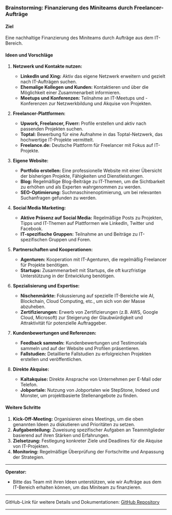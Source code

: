 ### Brainstorming: Finanzierung des Miniteams durch Freelancer-Aufträge

#### Ziel
Eine nachhaltige Finanzierung des Miniteams durch Aufträge aus dem IT-Bereich.

#### Ideen und Vorschläge

1. **Netzwerk und Kontakte nutzen:**
   - **LinkedIn und Xing:** Aktiv das eigene Netzwerk erweitern und gezielt nach IT-Aufträgen suchen.
   - **Ehemalige Kollegen und Kunden:** Kontaktieren und über die Möglichkeit einer Zusammenarbeit informieren.
   - **Meetups und Konferenzen:** Teilnahme an IT-Meetups und -Konferenzen zur Netzwerkbildung und Akquise von Projekten.

2. **Freelancer-Plattformen:**
   - **Upwork, Freelancer, Fiverr:** Profile erstellen und aktiv nach passenden Projekten suchen.
   - **Toptal:** Bewerbung für eine Aufnahme in das Toptal-Netzwerk, das hochwertige IT-Projekte vermittelt.
   - **Freelance.de:** Deutsche Plattform für Freelancer mit Fokus auf IT-Projekte.

3. **Eigene Website:**
   - **Portfolio erstellen:** Eine professionelle Website mit einer Übersicht der bisherigen Projekte, Fähigkeiten und Dienstleistungen.
   - **Blog:** Regelmäßige Blog-Beiträge zu IT-Themen, um die Sichtbarkeit zu erhöhen und als Experten wahrgenommen zu werden.
   - **SEO-Optimierung:** Suchmaschinenoptimierung, um bei relevanten Suchanfragen gefunden zu werden.

4. **Social Media Marketing:**
   - **Aktive Präsenz auf Social Media:** Regelmäßige Posts zu Projekten, Tipps und IT-Themen auf Plattformen wie LinkedIn, Twitter und Facebook.
   - **IT-spezifische Gruppen:** Teilnahme an und Beiträge zu IT-spezifischen Gruppen und Foren.

5. **Partnerschaften und Kooperationen:**
   - **Agenturen:** Kooperation mit IT-Agenturen, die regelmäßig Freelancer für Projekte benötigen.
   - **Startups:** Zusammenarbeit mit Startups, die oft kurzfristige Unterstützung in der Entwicklung benötigen.

6. **Spezialisierung und Expertise:**
   - **Nischenmärkte:** Fokussierung auf spezielle IT-Bereiche wie AI, Blockchain, Cloud Computing, etc., um sich von der Masse abzuheben.
   - **Zertifizierungen:** Erwerb von Zertifizierungen (z.B. AWS, Google Cloud, Microsoft) zur Steigerung der Glaubwürdigkeit und Attraktivität für potenzielle Auftraggeber.

7. **Kundenbewertungen und Referenzen:**
   - **Feedback sammeln:** Kundenbewertungen und Testimonials sammeln und auf der Website und Profilen präsentieren.
   - **Fallstudien:** Detaillierte Fallstudien zu erfolgreichen Projekten erstellen und veröffentlichen.

8. **Direkte Akquise:**
   - **Kaltakquise:** Direkte Ansprache von Unternehmen per E-Mail oder Telefon.
   - **Jobportale:** Nutzung von Jobportalen wie StepStone, Indeed und Monster, um projektbasierte Stellenangebote zu finden.

#### Weitere Schritte

1. **Kick-Off-Meeting:** Organisieren eines Meetings, um die oben genannten Ideen zu diskutieren und Prioritäten zu setzen.
2. **Aufgabenteilung:** Zuweisung spezifischer Aufgaben an Teammitglieder basierend auf ihren Stärken und Erfahrungen.
3. **Zielsetzung:** Festlegung konkreter Ziele und Deadlines für die Akquise von IT-Projekten.
4. **Monitoring:** Regelmäßige Überprüfung der Fortschritte und Anpassung der Strategien.

---

**Operator:**
- Bitte das Team mit ihren Ideen unterstützen, wie wir Aufträge aus dem IT-Bereich erhalten können, um das Miniteam zu finanzieren.

---

GitHub-Link für weitere Details und Dokumentationen: [GitHub Repository](https://github.com/DeinRepository)

---
